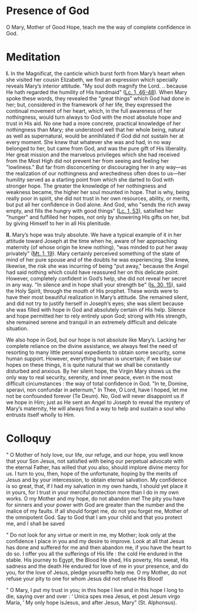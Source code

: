 # Presence of God

O Mary, Mother of Good Hope, teach me the way of complete confidence in God.

# Meditation

**I.** In the Magnificat, the canticle which burst forth from Mary’s heart when she visited her cousin Elizabeth, we find an expression which specially reveals Mary’s interior attitude. "My soul doth magnify the Lord. .. because He hath regarded the humility of His handmaid" ([Lc. 1, 46-48](https://vulgata.online/bible/Lc.1?ed=DR2&vfn=DR2.Lc.1.46-48:vs)). When Mary spoke these words, they revealed the "great things" which God had done in her; but, considered in the framework of her life, they expressed the continual movement of her heart, which, in the full awareness of her nothingness, would turn always to God with the most absolute hope and trust in His aid. No one had a more concrete, practical knowledge of her nothingness than Mary; she understood well that her whole being, natural as well as supernatural, would be annihilated if God did not sustain her at every moment. She knew that whatever she was and had, in no way belonged to her, but came from God, and was the pure gift of His liberality. Her great mission and the marvelous privileges which she had received from the Most High did not prevent her from seeing and feeling her "lowliness." But far from disconcerting or discouraging her in any way—as the realization of our nothingness and wrechedness often does to us—her humility served as a starting point from which she darted to God with stronger hope. The greater the knowledge of her nothingness and weakness became, the higher her soul mounted in hope. That is why, being really poor in spirit, she did not trust in her own resources, ability, or merits, but put all her confidence in God alone. And God, who "sends the rich away empty, and fills the hungry with good things" ([Lc. 1, 53](https://vulgata.online/bible/Lc.1?ed=DR2&vfn=DR2.Lc.1.53:vs)), satisfied her "hunger" and fulfilled her hopes, not only by showering His gifts on her, but by giving Himself to her in all His plenitude.

**II.** Mary’s hope was truly absolute. We have a typical example of it in her attitude toward Joseph at the time when he, aware of her approaching maternity (of whose origin he knew nothing), "was minded to put her away privately" ([Mt. 1, 19](https://vulgata.online/bible/Mt.1?ed=DR2&vfn=DR2.Mt.1.19:vs)). Mary certainly perceived something of the state of mind of her pure spouse and of the doubts he was experiencing. She knew, likewise, the risk she was incurring of being "put away," because the Angel had said nothing which could have reassured her on this delicate point. However, completely confident in God’s help, she did not reveal her secret in any way. "In silence and in hope shall your strength be" ([Is. 30, 15](https://vulgata.online/bible/Is.30?ed=DR2&vfn=DR2.Is.30.15:vs)), said the Holy Spirit, through the mouth of His prophet. These words were to have their most beautiful realization in Mary’s attitude. She remained silent, and did not try to justify herself in Joseph’s eyes; she was silent because she was filled with hope in God and absolutely certain of His help. Silence and hope permitted her to rely entirely upon God; strong with His strength, she remained serene and tranquil in an extremely difficult and delicate situation.

We also hope in God, but our hope is not absolute like Mary’s. Lacking her complete reliance on the divine assistance, we always feel the need of resorting to many little personal expedients to obtain some security, some human support. However, everything human is uncertain; if we base our hopes on these things, it is quite natural that we shall be constantly disturbed and anxious. By her silent hope, the Virgin Mary shows us the only way to real security, serenity, and inner peace, even in the most difficult circumstances : the way of total confidence in God. "In te, Domine, speravi, non confundar in aeternum," In Thee, O Lord, have I hoped, let me not be confounded forever (Te Deum). No, God will never disappoint us if we hope in Him; just as He sent an Angel to Joseph to reveal the mystery of Mary’s maternity, He will always find a way to help and sustain a soul who entrusts itself wholly to Him.

# Colloquy

" O Mother of holy love, our life, our refuge, and our hope, you well know that your Son Jesus, not satisfied with being our perpetual advocate with the eternal Father, has willed that you also, should implore divine mercy for us. I turn to you, then, hope of the unfortunate, hoping by the merits of Jesus and by your intercession, to obtain eternal salvation. My confidence is so great, that, if I had my salvation in my own hands, I should yet place it in yours, for I trust in your merciful protection more than I do in my own works. O my Mother and my hope, do not abandon me! The pity you have for sinners and your power with God are greater than the number and the malice of my faults. If all should forget me, do not you forget me, Mother of the omnipotent God. Say to God that I am your child and that you protect me, and I shall be saved

" Do not look for any virtue or merit in me, my Mother; look only at the confidence I place in you and my desire to improve. Look at all that Jesus has done and suffered for me and then abandon me, if you have the heart to do so. I offer you all the sufferings of His life : the cold He endured in the stable. His journey to Egypt, the Blood He shed, His poverty, His sweat, His sadness and the death He endured for love of me in your presence, and do you, for the love of Jesus, pledge yourselfto help me. O my Mother, do not refuse your pity to one for whom Jesus did not refuse His Blood!

" O Mary, I put my trust in you; in this hope I live and in this hope I long to die, saying over and over : ‘ Unica spes mea Jesus, et post Jesum virgo Maria, ’ My only hope isJesus, and after Jesus, Mary" (St. Alphonsus).
